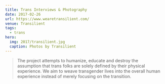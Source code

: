 ```yaml
---
title: Trans Interviews & Photography
date: 2017-02-26
url: https://www.wearetransilient.com/
venue: Transilient
tags:
  - trans
hero:
  img: 2017/transilient.jpg
  caption: Photos by Transilient
---
```


> The project attempts to humanize,
> educate and destroy the assumption
> that trans folks are solely defined by their physical experience.
> We aim to weave transgender lives into the overall human experience
> instead of merely focusing on the transition.
